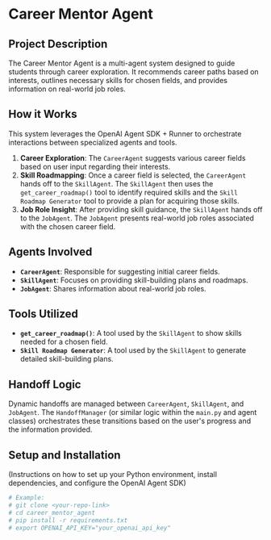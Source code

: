 # Career Mentor Agent

## Project Description
The Career Mentor Agent is a multi-agent system designed to guide students through career exploration. It recommends career paths based on interests, outlines necessary skills for chosen fields, and provides information on real-world job roles.

## How it Works
This system leverages the OpenAI Agent SDK + Runner to orchestrate interactions between specialized agents and tools.

1.  **Career Exploration**: The `CareerAgent` suggests various career fields based on user input regarding their interests.
2.  **Skill Roadmapping**: Once a career field is selected, the `CareerAgent` hands off to the `SkillAgent`. The `SkillAgent` then uses the `get_career_roadmap()` tool to identify required skills and the `Skill Roadmap Generator` tool to provide a plan for acquiring those skills.
3.  **Job Role Insight**: After providing skill guidance, the `SkillAgent` hands off to the `JobAgent`. The `JobAgent` presents real-world job roles associated with the chosen career field.

## Agents Involved
* **`CareerAgent`**: Responsible for suggesting initial career fields.
* **`SkillAgent`**: Focuses on providing skill-building plans and roadmaps.
* **`JobAgent`**: Shares information about real-world job roles.

## Tools Utilized
* **`get_career_roadmap()`**: A tool used by the `SkillAgent` to show skills needed for a chosen field.
* **`Skill Roadmap Generator`**: A tool used by the `SkillAgent` to generate detailed skill-building plans.

## Handoff Logic
Dynamic handoffs are managed between `CareerAgent`, `SkillAgent`, and `JobAgent`. The `HandoffManager` (or similar logic within the `main.py` and agent classes) orchestrates these transitions based on the user's progress and the information provided.

## Setup and Installation
(Instructions on how to set up your Python environment, install dependencies, and configure the OpenAI Agent SDK)

```bash
# Example:
# git clone <your-repo-link>
# cd career_mentor_agent
# pip install -r requirements.txt
# export OPENAI_API_KEY="your_openai_api_key"